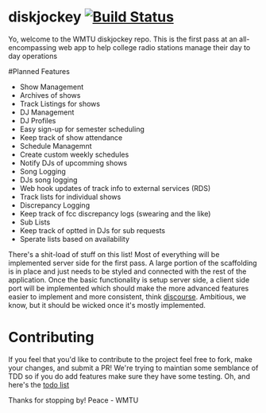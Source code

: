 diskjockey [![Build Status](https://travis-ci.org/WMTU/diskjockey.svg?branch=master)](https://travis-ci.org/WMTU/diskjockey)
==========
Yo, welcome to the WMTU diskjockey repo. This is the first pass at an all-encompassing web app to help college radio stations manage their day to day operations

#Planned Features
* Show Management
 * Archives of shows
 * Track Listings for shows
* DJ Management
 * DJ Profiles
 * Easy sign-up for semester scheduling
 * Keep track of show attendance
* Schedule Managemnt
 * Create custom weekly schedules
 * Notify DJs of upcomming shows
* Song Logging
 * DJs song logging
 * Web hook updates of track info to external services (RDS)
 * Track lists for individual shows
* Discrepancy Logging
 * Keep track of fcc discrepancy logs (swearing and the like)
* Sub Lists
 * Keep track of optted in DJs for sub requests
 * Sperate lists based on availability

There's a shit-load of stuff on this list! Most of everything will be implemented server side for the first pass. A large portion of the scaffolding is in place and just needs to be styled and connected with the rest of the application. Once the basic functionality is setup server side, a client side port will be implemented which should make the more advanced features easier to implement and more consistent, think [discourse](http://try.discourse.org). Ambitious, we know, but it should be wicked once it's mostly implemented.

Contributing
==========
If you feel that you'd like to contribute to the project feel free to fork, make your changes, and submit a PR! We're trying to maintian some semblance of TDD so if you do add features make sure they have some testing. Oh, and here's the [todo list](https://github.com/WMTU/diskjockey/blob/master/TODO.md)


Thanks for stopping by!
Peace - WMTU

